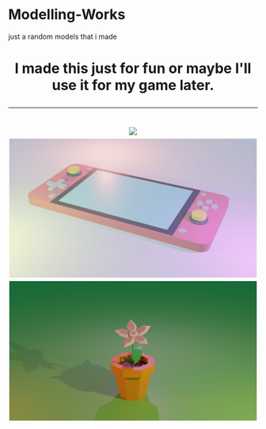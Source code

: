# Modelling-Works
just a random models that i made

<h1 align="center">
I made this just for fun or maybe I'll use it for my game later.
  
  ----
<img src="/Img/Log_storage.png" width="500">
<img src="/Img/NSwitch.png" width="500">
  <img src="/Img/Eternal Fortune.png" width="500">
</h1>
